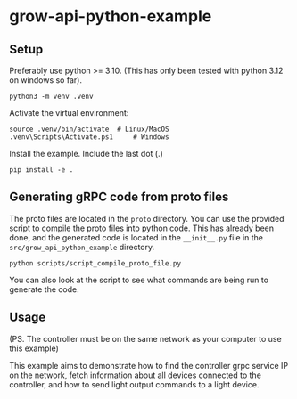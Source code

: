 # grow-api-python-example

## Setup
Preferably use python >= 3.10. (This has only been tested with python 3.12 on windows so far).

    python3 -m venv .venv

Activate the virtual environment:

    source .venv/bin/activate  # Linux/MacOS
    .venv\Scripts\Activate.ps1     # Windows

Install the example. Include the last dot (.)

    pip install -e .


## Generating gRPC code from proto files

The proto files are located in the `proto` directory. You can use the provided script to compile the proto files into python code.
This has already been done, and the generated code is located in the `__init__.py` file in the `src/grow_api_python_example` directory.

    python scripts/script_compile_proto_file.py

You can also look at the script to see what commands are being run to generate the code.


## Usage
(PS. The controller must be on the same network as your computer to use this example)

This example aims to demonstrate how to find the controller grpc service IP on the network,
fetch information about all devices connected to the controller, and how to send light output commands to a light device.



